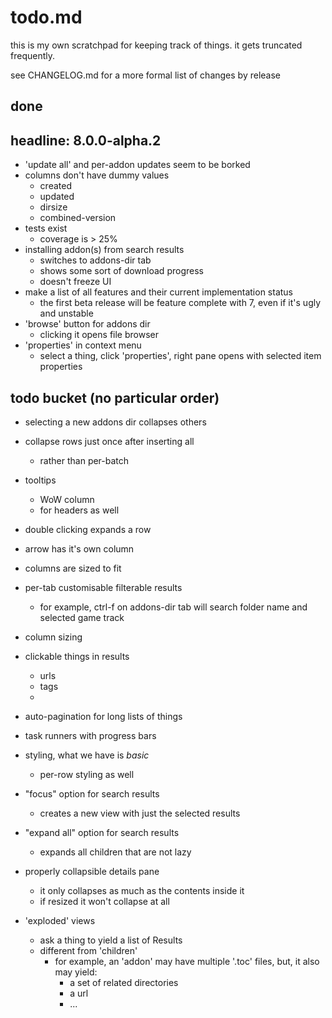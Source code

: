 # todo.md

this is my own scratchpad for keeping track of things. it gets truncated frequently.

see CHANGELOG.md for a more formal list of changes by release

## done

## headline: 8.0.0-alpha.2

* 'update all' and per-addon updates seem to be borked
* columns don't have dummy values
    - created
    - updated
    - dirsize
    - combined-version
* tests exist
    - coverage is > 25%
* installing addon(s) from search results
    - switches to addons-dir tab
    - shows some sort of download progress
    - doesn't freeze UI
* make a list of all features and their current implementation status
    - the first beta release will be feature complete with 7, even if it's ugly and unstable
* 'browse' button for addons dir
    - clicking it opens file browser
* 'properties' in context menu
    - select a thing, click 'properties', right pane opens with selected item properties

## todo bucket (no particular order)

* selecting a new addons dir collapses others
* collapse rows just once after inserting all
    - rather than per-batch

* tooltips
    - WoW column
    - for headers as well
* double clicking expands a row
* arrow has it's own column
* columns are sized to fit
* per-tab customisable filterable results
    - for example, ctrl-f on addons-dir tab will search folder name and selected game track
* column sizing
* clickable things in results
    - urls
    - tags
    - 
* auto-pagination for long lists of things

* task runners with progress bars

* styling, what we have is *basic*
    - per-row styling as well

* "focus" option for search results
    - creates a new view with just the selected results

* "expand all" option for search results
    - expands all children that are not lazy

* properly collapsible details pane
    - it only collapses as much as the contents inside it
    - if resized it won't collapse at all

* 'exploded' views
    - ask a thing to yield a list of Results
    - different from 'children'
        - for example, an 'addon' may have multiple '.toc' files, but, it also may yield:
            - a set of related directories
            - a url
            - ...

